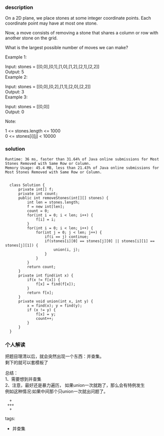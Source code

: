 ### description    
  On a 2D plane, we place stones at some integer coordinate points.  Each coordinate point may have at most one stone.  
    
  Now, a move consists of removing a stone that shares a column or row with another stone on the grid.  
    
  What is the largest possible number of moves we can make?  
    
     
    
  Example 1:  
    
  Input: stones = [[0,0],[0,1],[1,0],[1,2],[2,1],[2,2]]  
  Output: 5  
  Example 2:  
    
  Input: stones = [[0,0],[0,2],[1,1],[2,0],[2,2]]  
  Output: 3  
  Example 3:  
    
  Input: stones = [[0,0]]  
  Output: 0  
     
    
  Note:  
    
  1 <= stones.length <= 1000  
  0 <= stones[i][j] < 10000  
### solution    
```    
Runtime: 36 ms, faster than 31.64% of Java online submissions for Most Stones Removed with Same Row or Column.  
Memory Usage: 45.4 MB, less than 21.43% of Java online submissions for Most Stones Removed with Same Row or Column.  
  
  
  class Solution {  
      private int[] f;  
      private int count;  
      public int removeStones(int[][] stones) {  
          int len = stones.length;  
          f = new int[len];  
          count = 0;  
          for(int i = 0; i < len; i++) {  
              f[i] = i;  
          }  
          for(int i = 0; i < len; i++) {  
              for(int j = 0; j < len; j++) {  
                  if(i == j) continue;  
                  if(stones[i][0] == stones[j][0] || stones[i][1] == stones[j][1]) {  
                      union(i, j);  
                  }  
              }  
          }  
          return count;  
      }  
      private int find(int x) {  
          if(x != f[x]) {  
              f[x] = find(f[x]);  
          }  
          return f[x];  
      }  
      private void union(int x, int y) {  
          x = find(x); y = find(y);  
          if (x != y) {  
              f[x] = y;  
              count++;  
          }  
      }  
  }  
```    
    
### 个人解读    
  把题目理清以后，就会突然出现一个东西：并查集。  
  剩下的就可以套模板了  
    
  总结：  
  1、需要想到并查集  
  2、注意，最好还是暴力遍历， 如果union一次就跑了，那么会有特例发生  
  例如这种情况:如果中间那个只union一次就出问题了。  
  ```  
    +  
   +++  
    +  
  ```  
    
tags:    
  -  并查集  
